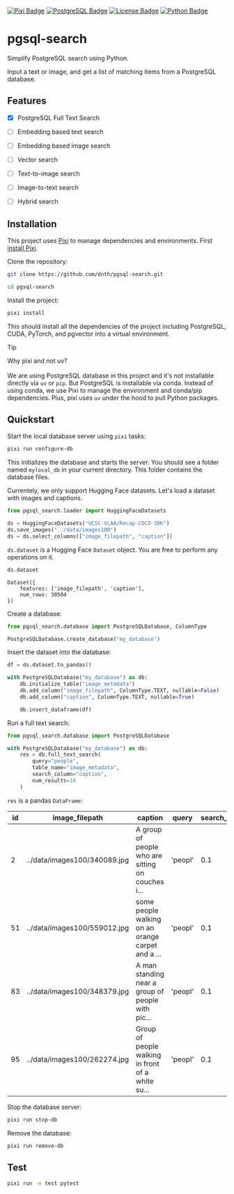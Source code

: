 [![Pixi Badge](https://img.shields.io/badge/🔌_Powered_by-Pixi-yellow?style=for-the-badge)](https://pixi.sh)
[![PostgreSQL Badge](https://img.shields.io/badge/PostgreSQL-≤16-4169E1?style=for-the-badge&logo=postgresql&logoColor=white)](https://www.postgresql.org/)
[![License Badge](https://img.shields.io/badge/License-Apache%202.0-green.svg?style=for-the-badge&logo=apache&logoColor=white)](https://github.com/prefix-dev/pgsql-search/blob/main/LICENSE)
[![Python Badge](https://img.shields.io/badge/Python->3.10-3776AB?style=for-the-badge&logo=python&logoColor=white)](https://www.python.org/)


# pgsql-search

Simplify PostgreSQL search using Python.


Input a text or image, and get a list of matching items from a PostgreSQL database.

## Features
- [X] PostgreSQL Full Text Search
- [ ] Embedding based text search
- [ ] Embedding based image search
- [ ] Vector search
- [ ] Text-to-image search
- [ ] Image-to-text search
- [ ] Hybrid search


## Installation
This project uses [Pixi](https://prefix.dev/) to manage dependencies and environments. 
First [install Pixi](https://pixi.sh/latest/). 

Clone the repository:

```bash
git clone https://github.com/dnth/pgsql-search.git

cd pgsql-search
```

Install the project:

```bash
pixi install
```

This should install all the dependencies of the project including PostgreSQL, CUDA, PyTorch, and pgvector into a virtual environment.


> [!TIP]
> Why pixi and not uv? \
> \
> We are using PostgreSQL database in this project and it's not installable directly via `uv` or `pip`. But PostgreSQL is installable via conda.
> Instead of using conda, we use Pixi to manage the environment and conda/pip dependencies. Plus, pixi uses `uv` under the hood to pull Python packages.

## Quickstart

Start the local database server using `pixi` tasks:

```bash
pixi run configure-db
```

This initializes the database and starts the server. You should see a folder named `mylocal_db` in your current directory. This folder contains the database files.


Currentely, we only support Hugging Face datasets. Let's load a dataset with images and captions.

```python
from pgsql_search.loader import HuggingFaceDatasets

ds = HuggingFaceDatasets("UCSC-VLAA/Recap-COCO-30K")
ds.save_images("../data/images100")
ds = ds.select_columns(["image_filepath", "caption"])
```

`ds.dataset` is a Hugging Face `Dataset` object. You are free to perform any operations on it.

```python
ds.dataset
```

```
Dataset({
    features: ['image_filepath', 'caption'],
    num_rows: 30504
})
```

Create a database:

```python
from pgsql_search.database import PostgreSQLDatabase, ColumnType

PostgreSQLDatabase.create_database("my_database")
```

Insert the dataset into the database:

```python
df = ds.dataset.to_pandas()

with PostgreSQLDatabase("my_database") as db:
    db.initialize_table("image_metadata")
    db.add_column("image_filepath", ColumnType.TEXT, nullable=False)
    db.add_column("caption", ColumnType.TEXT, nullable=True)

    db.insert_dataframe(df)
```

Run a full text search:

```python
from pgsql_search.database import PostgreSQLDatabase

with PostgreSQLDatabase("my_database") as db:
    res = db.full_text_search(
        query="people", 
        table_name="image_metadata", 
        search_column="caption", 
        num_results=10
    )
```

`res` is a pandas `DataFrame`:

| id | image_filepath | caption | query | search_rank |
|----|----------------|---------|-------|-------------|
| 2 | ../data/images100/340089.jpg | A group of people who are sitting on couches i... | 'peopl' | 0.1 |
| 51 | ../data/images100/559012.jpg | some people walking on an orange carpet and a ... | 'peopl' | 0.1 |
| 83 | ../data/images100/348379.jpg | A man standing near a group of people with pic... | 'peopl' | 0.1 |
| 95 | ../data/images100/262274.jpg | Group of people walking in front of a white su... | 'peopl' | 0.1 |

Stop the database server:

```bash
pixi run stop-db
```

Remove the database:

```bash
pixi run remove-db
```

## Test

```bash
pixi run -e test pytest
```

